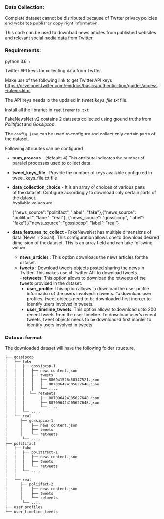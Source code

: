 ### Data Collection:    
    
Complete dataset cannot be distributed because of Twitter privacy policies and websites publisher copy right information.    
    
This code can be used to download news articles from published websites and relevant social media data from Twitter.  
    
### Requirements:    
      
 python 3.6 +  

Twitter API keys for collecting data from Twitter.     
    
Make use of the following link to get Twitter API keys    
https://developer.twitter.com/en/docs/basics/authentication/guides/access-tokens.html    
    
The API keys needs to the updated in _tweet_keys_file.txt_ file.    
  
Install all the libraries in `requirements.txt`    
    
 FakeNewsNet v2 contains 2 datasets collected using ground truths from _Politifact_ and _Gossipcop_.  
    
The `config.json` can be used to configure and collect only certain parts of the dataset.    
    
Following attributes can be configured    
     
  
 - **num_process** - (default: 4) This attribute indicates the number of  
   parallel processes used to collect data.    
 - **tweet_keys_file** - Provide the number of keys available configured in tweet_keys_file.txt file       
 - **data_collection_choice** - It is an array of choices of various parts  
   of the dataset. Configure accordingly to download only certain parts of the dataset.       
   Available values are  
  
     {"news_source": "politifact", "label": "fake"},{"news_source": "politifact", "label":    "real"}, {"news_source": "gossipcop", "label": "fake"},{"news_source": "gossipcop", "label": "real"}  
  
 - **data_features_to_collect** - FakeNewsNet has multiple dimensions of data (News + Social). This configuration allows one to download desired dimension of the dataset. This is an array field and can take following values.  
	              
	 - **news_articles** : This option downloads the news articles for the dataset.  
      - **tweets** : Download tweets objects posted sharing the news in Twitter. This makes use of Twitter API to download tweets.  
       - **retweets**: This option allows to download the retweets of the tweets provided in the dataset.  
        - **user_profile**: This option allows to download the user profile information of the users involved in tweets. To download user profiles, tweet objects need to be downloaded first inorder to identify users involved in tweets.  
         - **user_timeline_tweets**: This option allows to download upto 200 recent tweets from the user timeline. To download user's recent tweets, tweet objects needs to be downloaded first inorder to identify users involved in tweets.


### Dataset format
The downloaded dataset will have the following  folder structure,
```bash
├── gossipcop
│   ├── fake
│   │   ├── gossipcop-1
│   │	│	├── news content.json
│   │	│	├── tweets
│	│	│	│	├── 886941526458347521.json
│	│	│	│	├── 887096424105627648.json
│	│	│	│	└── ....		
│   │	│  └── retweets
│	│	│		├── 887096424105627648.json
│	│	│		├── 887096424105627648.json
│	│	│		└── ....
│	│	└── ....			
│   └── real
│      ├── gossipcop-1
│      │	├── news content.json
│      │	├── tweets
│	   │	└── retweets
│		└── ....		
├── politifact
│   ├── fake
│   │   ├── politifact-1
│   │   │	├── news content.json
│   │   │	├── tweets
│	│   │	└── retweets
│	│	└── ....		
│	│
│   └── real
│      ├── poliifact-2
│      │	├── news content.json
│      │	├── tweets
│	   │	└── retweets
│		└── ....					
├── user_profiles
└── user_timeline_tweets
```

